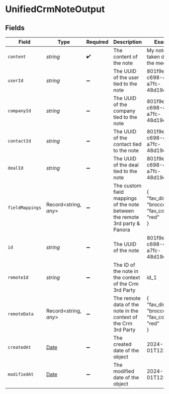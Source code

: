 # UnifiedCrmNoteOutput


## Fields

| Field                                                                                         | Type                                                                                          | Required                                                                                      | Description                                                                                   | Example                                                                                       |
| --------------------------------------------------------------------------------------------- | --------------------------------------------------------------------------------------------- | --------------------------------------------------------------------------------------------- | --------------------------------------------------------------------------------------------- | --------------------------------------------------------------------------------------------- |
| `content`                                                                                     | *string*                                                                                      | :heavy_check_mark:                                                                            | The content of the note                                                                       | My notes taken during the meeting                                                             |
| `userId`                                                                                      | *string*                                                                                      | :heavy_minus_sign:                                                                            | The UUID of the user tied to the note                                                         | 801f9ede-c698-4e66-a7fc-48d19eebaa4f                                                          |
| `companyId`                                                                                   | *string*                                                                                      | :heavy_minus_sign:                                                                            | The UUID of the company tied to the note                                                      | 801f9ede-c698-4e66-a7fc-48d19eebaa4f                                                          |
| `contactId`                                                                                   | *string*                                                                                      | :heavy_minus_sign:                                                                            | The UUID of the contact tied to the note                                                      | 801f9ede-c698-4e66-a7fc-48d19eebaa4f                                                          |
| `dealId`                                                                                      | *string*                                                                                      | :heavy_minus_sign:                                                                            | The UUID of the deal tied to the note                                                         | 801f9ede-c698-4e66-a7fc-48d19eebaa4f                                                          |
| `fieldMappings`                                                                               | Record<string, *any*>                                                                         | :heavy_minus_sign:                                                                            | The custom field mappings of the note between the remote 3rd party & Panora                   | {<br/>"fav_dish": "broccoli",<br/>"fav_color": "red"<br/>}                                    |
| `id`                                                                                          | *string*                                                                                      | :heavy_minus_sign:                                                                            | The UUID of the note                                                                          | 801f9ede-c698-4e66-a7fc-48d19eebaa4f                                                          |
| `remoteId`                                                                                    | *string*                                                                                      | :heavy_minus_sign:                                                                            | The ID of the note in the context of the Crm 3rd Party                                        | id_1                                                                                          |
| `remoteData`                                                                                  | Record<string, *any*>                                                                         | :heavy_minus_sign:                                                                            | The remote data of the note in the context of the Crm 3rd Party                               | {<br/>"fav_dish": "broccoli",<br/>"fav_color": "red"<br/>}                                    |
| `createdAt`                                                                                   | [Date](https://developer.mozilla.org/en-US/docs/Web/JavaScript/Reference/Global_Objects/Date) | :heavy_minus_sign:                                                                            | The created date of the object                                                                | 2024-10-01T12:00:00Z                                                                          |
| `modifiedAt`                                                                                  | [Date](https://developer.mozilla.org/en-US/docs/Web/JavaScript/Reference/Global_Objects/Date) | :heavy_minus_sign:                                                                            | The modified date of the object                                                               | 2024-10-01T12:00:00Z                                                                          |